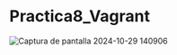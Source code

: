 # Practica8_Vagrant

![Captura de pantalla 2024-10-29 140906](https://github.com/user-attachments/assets/17f85efc-aeeb-4df4-90df-0d1ff02c3fa2)
